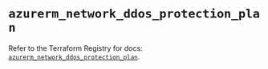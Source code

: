 # `azurerm_network_ddos_protection_plan`

Refer to the Terraform Registry for docs: [`azurerm_network_ddos_protection_plan`](https://registry.terraform.io/providers/hashicorp/azurerm/4.13.0/docs/resources/network_ddos_protection_plan).
